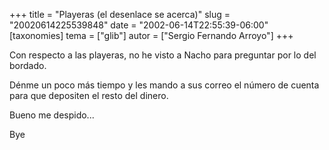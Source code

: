 +++
title = "Playeras (el desenlace se acerca)"
slug = "20020614225539848"
date = "2002-06-14T22:55:39-06:00"
[taxonomies]
tema = ["glib"]
autor = ["Sergio Fernando Arroyo"]
+++

Con respecto a las playeras, no he visto a Nacho para preguntar por lo
del bordado.

Dénme un poco más tiempo y les mando a sus correo el número de cuenta
para que depositen el resto del dinero.

Bueno me despido...

Bye

